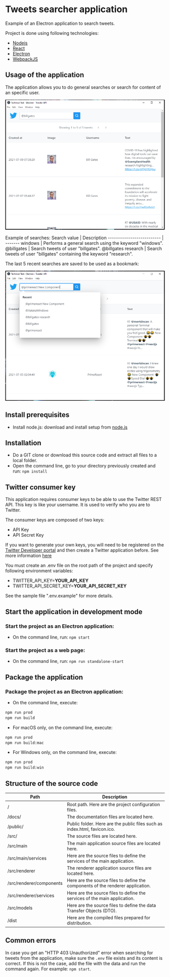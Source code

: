 # Tweets searcher application
Example of an Electron application to search tweets.

Project is done using following technologies: 
* [Nodejs](https://nodejs.org/) 
* [React](https://reactjs.org/)
* [Electron](https://www.electronjs.org/)
* [WebpackJS](https://webpack.js.org/)

## Usage of the application
The application allows you to do general searches or search for content of an specific user.

![GitHub Logo](docs/screenshots/search-screenshot.png)

Example of searches:
Search value               | Description
-------------------------- | -------
windows                    | Performs a general search using the keyword "windows".
@billgates				   | Search tweets of user "billgates".
@billgates research        | Search tweets of user "billgates" containing the keyword "research".

The last 5 recent searches are saved to be used as a bookmark:

![GitHub Logo](docs/screenshots/search-recent-screenshot.png)

## Install prerequisites
- Install node.js: download and install setup from [node.js](https://nodejs.org/en/download/)

## Installation
* Do a GIT clone or download this source code and extract all files to a local folder.
* Open the command line, go to your directory previously created and run: ``` npm install ```

## Twitter consumer key
This application requires consumer keys to be able to use the Twitter REST API. 
This key is like your username. It is used to verify who you are to Twitter. 

The consumer keys are composed of two keys:
* API Key
* API Secret Key

If you want to generate your own keys, you will need to be registered on the [Twitter Developer portal](https://developer.twitter.com/en/portal/projects-and-apps)
and then create a Twitter application before. See more information [here](https://developer.twitter.com/en/docs/apps/overview) 

You must create an .env file on the root path of the project and specify following environment variables:
* TWITTER_API_KEY=**YOUR_API_KEY**
* TWITTER_API_SECRET_KEY=**YOUR_API_SECRET_KEY**

See the sample file ".env.example" for more details.

## Start the application in development mode
### Start the project as an Electron application:
* On the command line, run: ``` npm start ```

### Start the project as a web page:
* On the command line, run: ``` npm run standalone-start ```

## Package the application
### Package the project as an Electron application:
* On the command line, execute: 
```sh
npm run prod
npm run build 
```
* For macOS only, on the command line, execute:
```sh
npm run prod
npm run build:mac
```
* For Windows only, on the command line, execute:
```sh
npm run prod
npm run build:win
```

## Structure of the source code
Path                       | Description
-------------------------- | -------
/                          | Root path. Here are the project configuration files.
/docs/                     | The documentation files are located here.
/public/                   | Public folder. Here are the public files such as index.html, favicon.ico.
/src/                      | The source files are located here.
/src/main                  | The main application source files are located here.
/src/main/services         | Here are the source files to define the services of the main application.
/src/renderer              | The renderer application source files are located here.
/src/renderer/components   | Here are the source files to define the components of the renderer application.
/src/renderer/services     | Here are the source files to define the services of the main application.
/src/models                | Here are the source files to define the data Transfer Objects (DTO).
/dist                      | Here are the compiled files prepared for distribution.

## Common errors
In case you get an "HTTP 403 Unauthorized" error when searching for tweets from the application, make sure the ``` .env ``` file exists and its content is correct. If this is not the case, add the file with the data and run the command again. For example: ``` npm start ```. 
